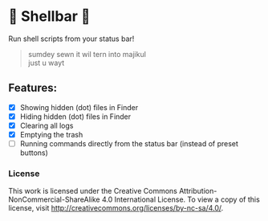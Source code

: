 # 🐚 Shellbar 🐚
Run shell scripts from your status bar!

> sumdey sewn it wil tern into majikul
> <br />
> just u wayt

## Features:
- [x] Showing hidden (dot) files in Finder
- [x] Hiding hidden (dot) files in Finder
- [x] Clearing all logs
- [x] Emptying the trash
- [ ] Running commands directly from the status bar (instead of preset buttons)

### License
This work is licensed under the Creative Commons Attribution-NonCommercial-ShareAlike 4.0 International License. To view a copy of this license, visit http://creativecommons.org/licenses/by-nc-sa/4.0/.
